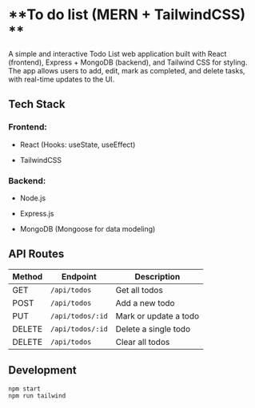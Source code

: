 # **To do list (MERN + TailwindCSS) **

A simple and interactive Todo List web application built with React (frontend), Express + MongoDB (backend), and Tailwind CSS for styling.
The app allows users to add, edit, mark as completed, and delete tasks, with real-time updates to the UI.


## **Tech Stack**

### Frontend:

* React (Hooks: useState, useEffect)

* TailwindCSS

### Backend:

* Node.js

* Express.js

* MongoDB (Mongoose for data modeling)

## **API Routes**

| Method | Endpoint         | Description           |
| ------ | ---------------- | --------------------- |
| GET    | `/api/todos`     | Get all todos         |
| POST   | `/api/todos`     | Add a new todo        |
| PUT    | `/api/todos/:id` | Mark or update a todo |
| DELETE | `/api/todos/:id` | Delete a single todo  |
| DELETE | `/api/todos`     | Clear all todos       |


## **Development**
```bash
npm start
npm run tailwind
```



